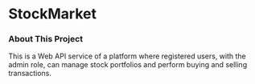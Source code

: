 # StockMarket
### About This Project
This is a Web API service of a platform where registered users, with the admin role, can manage stock portfolios and perform buying and selling transactions.
